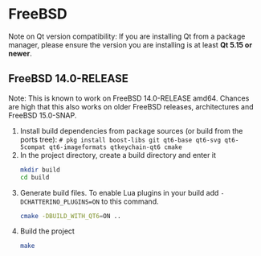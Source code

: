# FreeBSD

Note on Qt version compatibility: If you are installing Qt from a package manager, please ensure the version you are installing is at least **Qt 5.15 or newer**.

## FreeBSD 14.0-RELEASE

Note: This is known to work on FreeBSD 14.0-RELEASE amd64. Chances are
high that this also works on older FreeBSD releases, architectures and
FreeBSD 15.0-SNAP.

1. Install build dependencies from package sources (or build from the
   ports tree): `# pkg install boost-libs git qt6-base qt6-svg qt6-5compat qt6-imageformats qtkeychain-qt6 cmake`
1. In the project directory, create a build directory and enter it
   ```sh
   mkdir build
   cd build
   ```
1. Generate build files. To enable Lua plugins in your build add `-DCHATTERINO_PLUGINS=ON` to this command.
   ```sh
   cmake -DBUILD_WITH_QT6=ON ..
   ```
1. Build the project
   ```sh
   make
   ```

